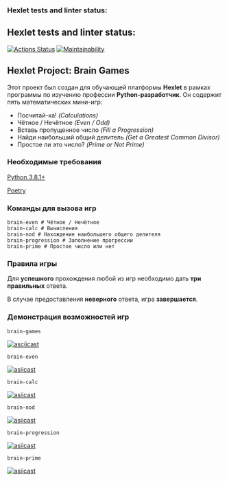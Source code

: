 ### Hexlet tests and linter status:
## Hexlet tests and linter status:
[![Actions Status](https://github.com/xjem666/python-project-49/workflows/hexlet-check/badge.svg)](https://github.com/xjem666/python-project-49/actions)
[![Maintainability](https://api.codeclimate.com/v1/badges/2fb8d532f2b79ff8418a/maintainability)](https://codeclimate.com/github/xjem666/python-project-49/maintainability)



## Hexlet Project: Brain Games

Этот проект был создан для обучающей платформы **Hexlet** в рамках программы по изучению профессии **Python-разработчик**. Он содержит пять математических мини-игр:

 - Посчитай-ка! *(Calculations)*
 - Чётное / Нечётное *(Even / Odd)*
 - Вставь пропущенное число *(Fill a Progression)*
 - Найди наибольший общий делитель *(Get a Greatest Common Divisor)*
 - Простое ли это число? *(Prime or Not Prime)*



### Необходимые требования

[Python 3.8.1+](https://www.python.org/downloads/)

[Poetry](https://python-poetry.org/docs/)

### Команды для вызова игр

    brain-even # Чётное / Нечётное
    brain-calc # Вычисления 
    brain-nod # Нахождение наибольшего общего делителя
    brain-progression # Заполнение прогрессии
    brain-prime # Простое число или нет

### Правила игры
Для **успешного** прохождения любой из игр необходимо дать **три правильных** ответа.

В случае предоставления **неверного** ответа, игра **завершается**.

### Демонстрация возможностей игр
    brain-games
[![asciicast](https://asciinema.org/a/M71nud4khuQFc8LdrxX5c1yJY.svg)](https://asciinema.org/a/M71nud4khuQFc8LdrxX5c1yJY)

    brain-even 
[![asiicast](https://asciinema.org/a/8lnzAaIbsnfeU91yDCF3WBWfv.svg)](https://asciinema.org/a/8lnzAaIbsnfeU91yDCF3WBWfv)

    brain-calc
[![asiicast](https://asciinema.org/a/i1C1ajWI78Vb2FW8TyR8zrAMW.svg)](https://asciinema.org/a/i1C1ajWI78Vb2FW8TyR8zrAMW.svg)

    brain-nod
[![asiicast](https://asciinema.org/a/i346rO88Lq8wHNWXx3vwUnpNw.svg)](https://asciinema.org/a/i346rO88Lq8wHNWXx3vwUnpNw)

    brain-progression
[![asiicast](https://asciinema.org/a/cYLaQJcnbinS75JTxxho7y1KX.svg)](https://asciinema.org/a/cYLaQJcnbinS75JTxxho7y1KX)

    brain-prime
[![asiicast](https://asciinema.org/a/iYPJF3apdClCk47IWFjwPGUpp.svg)](https://asciinema.org/a/iYPJF3apdClCk47IWFjwPGUpp)